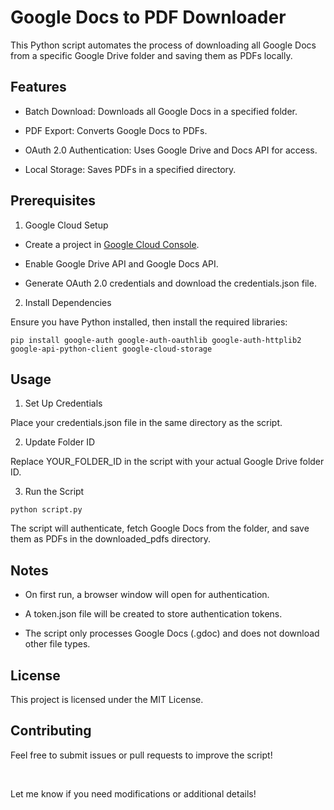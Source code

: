 # Google Docs to PDF Downloader

This Python script automates the process of downloading all Google Docs from a specific Google Drive folder and saving them as PDFs locally.

## Features

- Batch Download: Downloads all Google Docs in a specified folder.

- PDF Export: Converts Google Docs to PDFs.

- OAuth 2.0 Authentication: Uses Google Drive and Docs API for access.

- Local Storage: Saves PDFs in a specified directory.

## Prerequisites

1. Google Cloud Setup

- Create a project in [Google Cloud Console](https://cloud.google.com/?hl=en).

- Enable Google Drive API and Google Docs API.

- Generate OAuth 2.0 credentials and download the credentials.json file.

2. Install Dependencies

Ensure you have Python installed, then install the required libraries:
```
pip install google-auth google-auth-oauthlib google-auth-httplib2 google-api-python-client google-cloud-storage
```

## Usage

1. Set Up Credentials

Place your credentials.json file in the same directory as the script.

2. Update Folder ID

Replace YOUR_FOLDER_ID in the script with your actual Google Drive folder ID.

3. Run the Script
```
python script.py
```

The script will authenticate, fetch Google Docs from the folder, and save them as PDFs in the downloaded_pdfs directory.

## Notes

- On first run, a browser window will open for authentication.

- A token.json file will be created to store authentication tokens.

- The script only processes Google Docs (.gdoc) and does not download other file types.

## License

This project is licensed under the MIT License.

## Contributing

Feel free to submit issues or pull requests to improve the script!

<br>

Let me know if you need modifications or additional details!